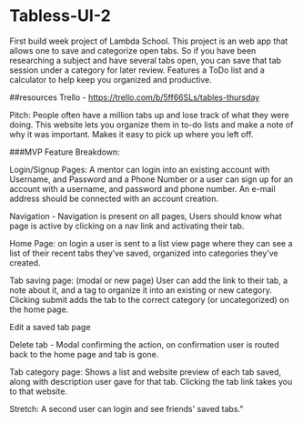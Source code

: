 # Tabless-UI-2
First build week project of Lambda School. This project is an web app that allows one to save and categorize open tabs. So if you have been researching a subject and have several tabs open, you can save that tab session under a category for later review. Features a ToDo list and a calculator to help keep you organized and productive. 

##resources
Trello - https://trello.com/b/5ff66SLs/tables-thursday

Pitch: People often have a million tabs up and lose track of what they were doing. This website lets you organize them in to-do lists and make a note of why it was important. Makes it easy to pick up where you left off.

 ###MVP Feature Breakdown:

 Login/Signup Pages: A mentor can login into an existing account with Username, and Password and a Phone Number or a user can sign up for an account with a username, and password and phone number. An e-mail address should be connected with an account creation.

 Navigation - Navigation is present on all pages, Users should know what page is active by clicking on a nav link and activating their tab.

 Home Page: on login a user is sent to a list view page where they can see a list of their recent tabs they’ve saved, organized into categories they’ve created.

 Tab saving page: (modal or new page) User can add the link to their tab, a note about it, and a tag to organize it into an existing or new category. Clicking submit adds the tab to the correct category (or uncategorized) on the home page.

 Edit a saved tab page

 Delete tab - Modal confirming the action, on confirmation user is routed back to the home page and tab is gone.

 Tab category page: Shows a list and website preview of each tab saved, along with description user gave for that tab. Clicking the tab link takes you to that website.

 Stretch: A second user can login and see friends' saved tabs."
